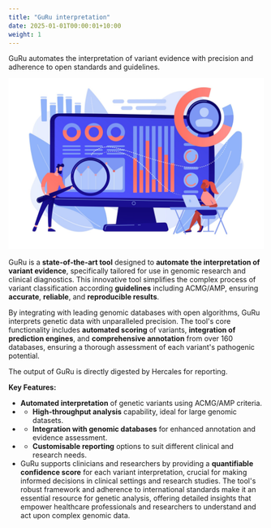 ```yaml
---
title: "GuRu interpretation"
date: 2025-01-01T00:00:01+10:00
weight: 1
---
```


GuRu automates the interpretation of variant evidence with precision and adherence to open standards and guidelines. 

![GuRu interpretation](/images/freepik_vectorjuice/data-analyst-oversees-governs-income-expenses-with-magnifier-financial-management-system-finance-software-it-management-tool-concept_335657-1891.jpg)

GuRu is a **state-of-the-art tool** designed to **automate the interpretation of variant evidence**, specifically tailored for use in genomic research and clinical diagnostics. 
This innovative tool simplifies the complex process of variant classification according **guidelines** including ACMG/AMP, ensuring **accurate**, **reliable**, and **reproducible results**.

By integrating with leading genomic databases with open algorithms, GuRu interprets genetic data with unparalleled precision. 
The tool's core functionality includes **automated scoring** of variants, **integration of prediction engines**, and **comprehensive annotation** from over 160 databases, ensuring a thorough assessment of each variant's pathogenic potential.

The output of GuRu is directly digested by Hercales for reporting.

**Key Features:**
- **Automated interpretation** of genetic variants using ACMG/AMP criteria.
- - **High-throughput analysis** capability, ideal for large genomic datasets.
- - **Integration with genomic databases** for enhanced annotation and evidence assessment.
- - **Customisable reporting** options to suit different clinical and research needs.
- GuRu supports clinicians and researchers by providing a **quantifiable confidence score** for each variant interpretation, crucial for making informed decisions in clinical settings and research studies. The tool's robust framework and adherence to international standards make it an essential resource for genetic analysis, offering detailed insights that empower healthcare professionals and researchers to understand and act upon complex genomic data.
